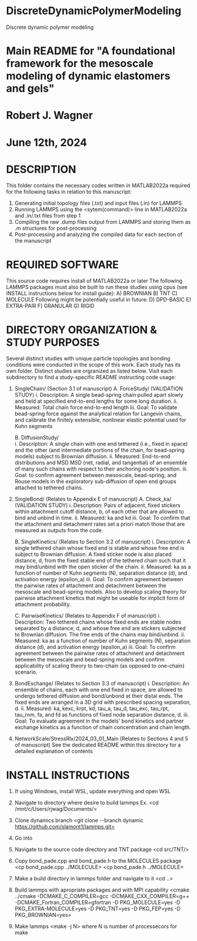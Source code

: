 # DiscreteDynamicPolymerModeling
Discrete dynamic polymer modeling

# Main README for "A foundational framework for the mesoscale modeling of dynamic elastomers and gels"
# Robert J. Wagner
# June 12th, 2024


# DESCRIPTION

 This folder contains the necessary codes written in MATLAB2022a required for the following tasks in relation to this manuscript:
 1. Generating initial topology files (.txt) and input files (.in) for LAMMPS
 2. Running LAMMPS using the <sytem(command)> line in MATLAB2022a and .in/.txt files from step 1
 3. Compiling the raw .dump files output from LAMMPS and storing them as .m structures for post-processing
 4. Post-processing and analyzing the compiled data for each section of the manuscript

# REQUIRED SOFTWARE

 This source code requires install of MATLAB2022a or later
 The following LAMMPS packages must also be built to run these studies using cpus (see INSTALL instructions below for install guide):
	A) BROWNIAN
	B) TNT
	C) MOLECULE
 Following might be potentially useful in future:
	D) DPD-BASIC
	E) EXTRA-PAIR
	F) GRANULAR
	G) RIGID

# DIRECTORY ORGANIZATION & STUDY PURPOSES

 Several distinct studies with unique particle topologies and bonding conditions were conducted in the scope of this work. Each study has its own folder. Distinct studies are orgranized as listed below. Visit each subdirectory to find a study-specific README instructing code usage:

 1. SingleChain/ (Section 3.1 of manuscript)
	A. ForceStudy/  (VALIDATION STUDY)
		i.	 Description: A single bead-spring chain pulled apart slowly and held at specified end-to-end lengths for some long duration. 
		ii.	 Measured: Total chain force end-to-end length
		iii. Goal: To validate bead-spring force against the analytical relation for Langevin chains, and calibrate the finitely extensible, nonlinear elastic potential used for Kuhn segments
	
	B. DiffusionStudy/  
		i. 	 Description: A single chain with one end tethered (i.e., fixed in space) and the other (and intermediate portions of the chain, for bead-spring models) subject to Brownian diffusion.
		ii.	 Measured: End-to-end distributions and MSD MSD (net, radial, and tangential) of an ensemble of many such chains with respect to their anchoring node's position.
		iii. Goal: to confirm agreement between mesoscale, bead-spring, and Rouse models in the exploratory sub-diffusion of open end groups attached to tethered chains.

 2. SingleBond/ (Relates to Appendix E of manuscript)
	A. Check_ka/ (VALIDATION STUDY)
		i. 	 Description: Pairs of adjacent, fixed stickers within attachment cutoff distance, b, of each other that are allowed to bind and unbind in time.
		ii.	 Measured: ka and kd
		iii. Goal: To confirm that the attachment and detachment rates set a priori match those that are measured as outputs from the code.

	B. SingleKinetics/ (Relates to Section 3.2 of manuscript)
		i. 	 Description: A single tethered chain whose fixed end is stable and whose free end is subject to Brownian diffusion. A fixed sticker node is also placed distance, d, from the fixed stable end of the tethered chain such that it may bind/unbind with the open sticker of the chain.
		ii. Measured: ka as a function of number of Kuhn segments (N), separation distance (d), and activation energy (epsilon_a)
		iii. Goal: To confirm agreement between the pairwise rates of attachment and detachment between the mesoscale and bead-spring models. Also to develop scaling theory for pairwise attachment kinetics that might be useable for implicit form of attachment probability.

	C. PairwiseKinetics/ (Relates to Appendix F of manuscript)
		i. Description: Two tethered chains whose fixed ends are stable nodes separated by a distance, d, and whose free end are stickers subjected to Brownian diffusion. The free ends of the chains may bind/unbind.
		ii. Measured: ka as a function of number of Kuhn segments (N), separation distance (d), and activation energy (epsilon_a)
		iii. Goal: To confirm agreement between the pairwise rates of attachment and detachment between the mesoscale and bead-spring models and confirm applicability of scaling theory to two-chain (as opposed to one-chain) scenario.  

 3. BondExchange/ (Relates to Section 3.3 of manuscript) 
		i. 	 Description: An ensemble of chains, each with one end fixed in space, are allowed to undergo tethered diffusion and bond/unbond at their distal ends. The fixed ends are arranged in a 3D grid with prescribed spacing separation, d.
		ii.  Measured: ka, kexc, krpt, kd, tau_a, tau_d, tau_exc, tau_rpt, tau_rnm, fa, and fd as functions of fixed node separation distance, d. 
		iii. Goal: To evaluate agreement in the models' bond kinetics and partner exchange kinetics as a function of chain concentration and chain length.

 4. NetworkScale/StressRlx/2024_03_01_Main (Relates to Sections 4 and 5 of manuscript)
	See the dedicated README within this directory for a detailed explanation of contents

# INSTALL INSTRUCTIONS

1) If using Windows, install WSL, update everything and open WSL

2) Navigate to directory where desire to build lammps
	Ex. <cd /mnt/c/Users/rjwag/Documents/>

3) Clone dynamics branch 
	<git clone --branch dynamic https://github.com/slamont1/lammps.git>

4) Go into <cd lammps/>

5) Navigate to the source code directory and TNT package
	<cd src/TNT/>

6) Copy bond_pade.cpp and bond_pade.h to the MOLECULES package
	<cp bond_pade.cpp ../MOLECULE>
	<cp bond_pade.h ../MOLECULE>

7) Make a build directory in lammps folder and navigate to it
	<cd ..>
	<mkdir build>
	<cd build/>

8) Build lammps with apropriate packages and with MPI capability
	<cmake ../cmake -DCMAKE_C_COMPILER=gcc -DCMAKE_CXX_COMPILER=g++ -DCMAKE_Fortran_COMPILER=gfortran -D PKG_MOLECULE=yes -D PKG_EXTRA-MOLECULE=yes -D PKG_TNT=yes -D PKG_FEP=yes -D PKG_BROWNIAN=yes>

9) Make lammps
	<make -j N> where N is number of processecors for make
